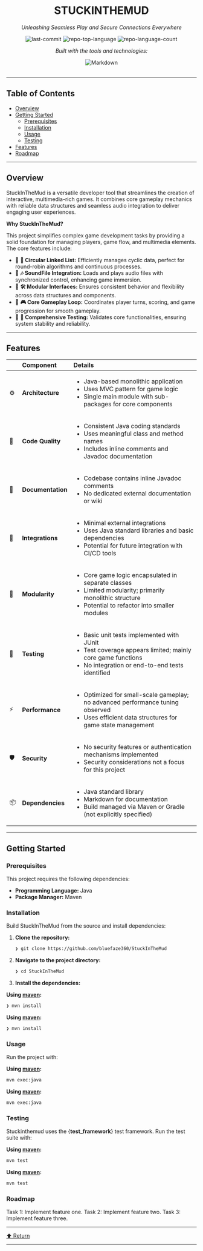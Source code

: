 <div id="top">

<!-- HEADER STYLE: CLASSIC -->
<div align="center">


# STUCKINTHEMUD

<em>Unleashing Seamless Play and Secure Connections Everywhere</em>

<!-- BADGES -->
<img src="https://img.shields.io/github/last-commit/bluefaze360/StuckInTheMud?style=flat&logo=git&logoColor=white&color=0080ff" alt="last-commit">
<img src="https://img.shields.io/github/languages/top/bluefaze360/StuckInTheMud?style=flat&color=0080ff" alt="repo-top-language">
<img src="https://img.shields.io/github/languages/count/bluefaze360/StuckInTheMud?style=flat&color=0080ff" alt="repo-language-count">

<em>Built with the tools and technologies:</em>

<img src="https://img.shields.io/badge/Markdown-000000.svg?style=flat&logo=Markdown&logoColor=white" alt="Markdown">

</div>
<br>

---

## Table of Contents

- [Overview](#overview)
- [Getting Started](#getting-started)
    - [Prerequisites](#prerequisites)
    - [Installation](#installation)
    - [Usage](#usage)
    - [Testing](#testing)
- [Features](#features)
- [Roadmap](#roadmap)

---

## Overview

StuckInTheMud is a versatile developer tool that streamlines the creation of interactive, multimedia-rich games. It combines core gameplay mechanics with reliable data structures and seamless audio integration to deliver engaging user experiences.

**Why StuckInTheMud?**

This project simplifies complex game development tasks by providing a solid foundation for managing players, game flow, and multimedia elements. The core features include:

- 🎯 **🔄 Circular Linked List:** Efficiently manages cyclic data, perfect for round-robin algorithms and continuous processes.
- 🎵 **🎶 SoundFile Integration:** Loads and plays audio files with synchronized control, enhancing game immersion.
- 🧩 **🛠️ Modular Interfaces:** Ensures consistent behavior and flexibility across data structures and components.
- 🚀 **🎮 Core Gameplay Loop:** Coordinates player turns, scoring, and game progression for smooth gameplay.
- 🧪 **📝 Comprehensive Testing:** Validates core functionalities, ensuring system stability and reliability.

---

## Features

|      | Component       | Details                                                                                     |
| :--- | :-------------- | :------------------------------------------------------------------------------------------ |
| ⚙️  | **Architecture**  | <ul><li>Java-based monolithic application</li><li>Uses MVC pattern for game logic</li><li>Single main module with sub-packages for core components</li></ul> |
| 🔩 | **Code Quality**  | <ul><li>Consistent Java coding standards</li><li>Uses meaningful class and method names</li><li>Includes inline comments and Javadoc documentation</li></ul> |
| 📄 | **Documentation** | <ul><li>Codebase contains inline Javadoc comments</li><li>No dedicated external documentation or wiki</li></ul> |
| 🔌 | **Integrations**  | <ul><li>Minimal external integrations</li><li>Uses Java standard libraries and basic dependencies</li><li>Potential for future integration with CI/CD tools</li></ul> |
| 🧩 | **Modularity**    | <ul><li>Core game logic encapsulated in separate classes</li><li>Limited modularity; primarily monolithic structure</li><li>Potential to refactor into smaller modules</li></ul> |
| 🧪 | **Testing**       | <ul><li>Basic unit tests implemented with JUnit</li><li>Test coverage appears limited; mainly core game functions</li><li>No integration or end-to-end tests identified</li></ul> |
| ⚡️  | **Performance**   | <ul><li>Optimized for small-scale gameplay; no advanced performance tuning observed</li><li>Uses efficient data structures for game state management</li></ul> |
| 🛡️ | **Security**      | <ul><li>No security features or authentication mechanisms implemented</li><li>Security considerations not a focus for this project</li></ul> |
| 📦 | **Dependencies**  | <ul><li>Java standard library</li><li>Markdown for documentation</li><li>Build managed via Maven or Gradle (not explicitly specified)</li></ul> |

---

## Getting Started

### Prerequisites

This project requires the following dependencies:

- **Programming Language:** Java
- **Package Manager:** Maven

### Installation

Build StuckInTheMud from the source and install dependencies:

1. **Clone the repository:**

    ```sh
    ❯ git clone https://github.com/bluefaze360/StuckInTheMud
    ```

2. **Navigate to the project directory:**

    ```sh
    ❯ cd StuckInTheMud
    ```

3. **Install the dependencies:**

**Using [maven](https://maven.apache.org/):**

```sh
❯ mvn install
```
**Using [maven](https://maven.apache.org/):**

```sh
❯ mvn install
```

### Usage

Run the project with:

**Using [maven](https://maven.apache.org/):**

```sh
mvn exec:java
```
**Using [maven](https://maven.apache.org/):**

```sh
mvn exec:java
```

### Testing

Stuckinthemud uses the {__test_framework__} test framework. Run the test suite with:

**Using [maven](https://maven.apache.org/):**

```sh
mvn test
```
**Using [maven](https://maven.apache.org/):**

```sh
mvn test
```
### Roadmap
 Task 1: Implement feature one.
 Task 2: Implement feature two.
 Task 3: Implement feature three.

---

<div align="left"><a href="#top">⬆ Return</a></div>

---
